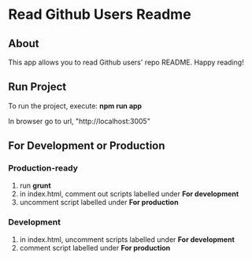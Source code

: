 # Read Github Users Readme

## About 
This app allows you to read Github users' repo README. Happy reading! 


## Run Project 
To run the project, execute:
**npm run app**

In browser go to url, "http://localhost:3005"

## For Development or Production

### Production-ready
1. run **grunt**
2. in index.html, comment out scripts labelled under **For development**
3. uncomment script labelled under **For production**

### Development
1. in index.html, uncomment scripts labelled under **For development**
2. comment script labelled under **For production**
